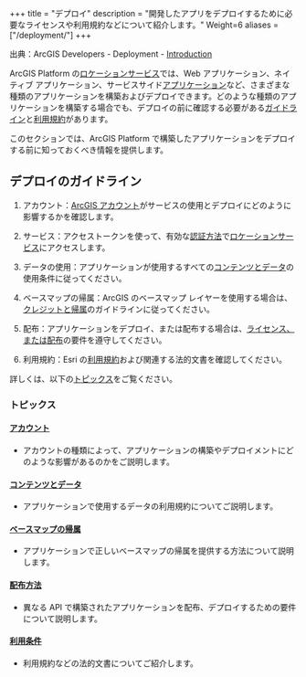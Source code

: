 +++
title = "デプロイ"
description = "開発したアプリをデプロイするために必要なライセンスや利用規約などについて紹介します。"
Weight=6
aliases = ["/deployment/"]
+++

出典：ArcGIS Developers - Deployment - [Introduction](https://developers.arcgis.com/documentation/mapping-apis-and-services/deployment/)

ArcGIS Platform の[ロケーションサービス](https://developers.arcgis.com/documentation/mapping-apis-and-services/services/)では、Web アプリケーション、ネイティブ アプリケーション、サービスサイド[アプリケーション](https://developers.arcgis.com/documentation/mapping-apis-and-services/deployment/distribution/)など、さまざまな種類のアプリケーションを構築およびデプロイできます。どのような種類のアプリケーションを構築する場合でも、デプロイの前に確認する必要がある[ガイドライン](https://developers.arcgis.com/documentation/mapping-apis-and-services/deployment/#deployment-guidelines)と[利用規約](https://developers.arcgis.com/documentation/mapping-apis-and-services/deployment/terms-of-use/)があります。

このセクションでは、ArcGIS Platform で構築したアプリケーションをデプロイする前に知っておくべき情報を提供します。

## デプロイのガイドライン 

1. アカウント：[ArcGIS アカウント](https://developers.arcgis.com/documentation/mapping-apis-and-services/deployment/accounts/)がサービスの使用とデプロイにどのように影響するかを確認します。

2. サービス：アクセストークンを使って、有効な[認証方法](https://developers.arcgis.com/documentation/mapping-apis-and-services/security/#authentication-methods)で[ロケーションサービス](https://developers.arcgis.com/documentation/mapping-apis-and-services/services/)にアクセスします。

3. データの使用：アプリケーションが使用するすべての[コンテンツとデータ](https://developers.arcgis.com/documentation/mapping-apis-and-services/deployment/content-and-data/)の使用条件に従ってください。

4. ベースマップの帰属：ArcGIS のベースマップ レイヤーを使用する場合は、[クレジットと帰属](https://developers.arcgis.com/documentation/mapping-apis-and-services/deployment/basemap-attribution/)のガイドラインに従ってください。

5. 配布：アプリケーションをデプロイ、または配布する場合は、[ライセンス、または配布](https://developers.arcgis.com/documentation/mapping-apis-and-services/deployment/distribution/)の要件を遵守してください。

6. 利用規約：Esri の[利用規約](https://developers.arcgis.com/documentation/mapping-apis-and-services/deployment/terms-of-use/)および関連する法的文書を確認してください。

詳しくは、以下の[トピックス](#トピックス)をご覧ください。

### トピックス

#### [アカウント](https://developers.arcgis.com/documentation/mapping-apis-and-services/deployment/accounts/)
- アカウントの種類によって、アプリケーションの構築やデプロイメントにどのような影響があるのかをご説明します。

#### [コンテンツとデータ](https://developers.arcgis.com/documentation/mapping-apis-and-services/deployment/content-and-data/)
- アプリケーションで使用するデータの利用規約についてご説明します。

#### [ベースマップの帰属](https://developers.arcgis.com/documentation/mapping-apis-and-services/deployment/basemap-attribution/)
- アプリケーションで正しいベースマップの帰属を提供する方法について説明します。

#### [配布方法](https://developers.arcgis.com/documentation/mapping-apis-and-services/deployment/distribution/)
- 異なる API で構築されたアプリケーションを配布、デプロイするための要件について説明します。

#### [利用条件](https://developers.arcgis.com/documentation/mapping-apis-and-services/deployment/terms-of-use/)
- 利用規約などの法的文書についてご紹介します。